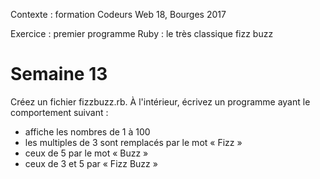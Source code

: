 Contexte : formation Codeurs Web 18, Bourges 2017

Exercice : premier programme Ruby : le très classique fizz buzz

# Semaine 13

Créez un fichier fizzbuzz.rb. À l'intérieur, écrivez un programme ayant le comportement suivant :

* affiche les nombres de 1 à 100
* les multiples de 3 sont remplacés par le mot « Fizz »
* ceux de 5 par le mot « Buzz »
* ceux de 3 et 5 par « Fizz Buzz »
